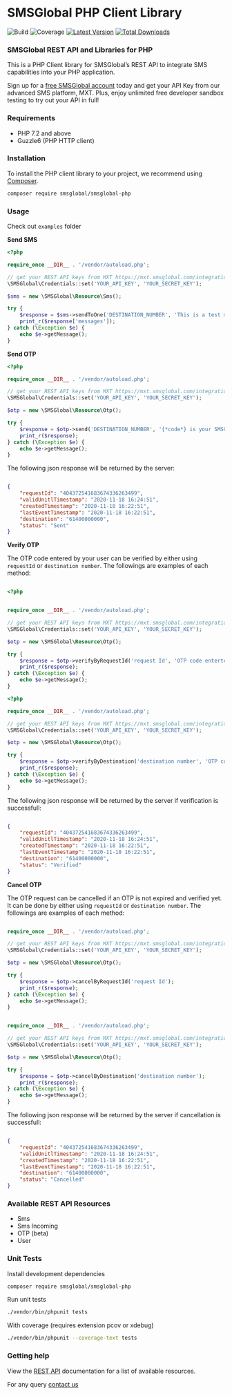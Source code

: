 # SMSGlobal PHP Client Library

![Build](https://github.com/smsglobal/smsglobal-php/workflows/Build/badge.svg)
![Coverage](https://img.shields.io/codecov/c/gh/smsglobal/smsglobal-php)
[![Latest Version](https://img.shields.io/github/release/smsglobal/smsglobal-php.svg?style=flat)](https://github.com/smsglobal/smsglobal-php/releases)
[![Total Downloads](https://img.shields.io/packagist/dt/smsglobal/smsglobal-php.svg?style=flat)](https://packagist.org/packages/smsglobal/smsglobal-php)

### SMSGlobal REST API and Libraries for PHP

This is a PHP Client library for SMSGlobal’s REST API to integrate SMS capabilities into your PHP application.

Sign up for a [free SMSGlobal account](https://www.smsglobal.com/mxt-sign-up/?utm_source=dev&utm_medium=github&utm_campaign=php_sdk) today and get your API Key from our advanced SMS platform, MXT. Plus, enjoy unlimited free developer sandbox testing to try out your API in full!

### Requirements

* PHP 7.2 and above
* Guzzle6 (PHP HTTP client)

### Installation

To install the PHP client library to your project, we recommend using [Composer](https://getcomposer.org/).

```bash
composer require smsglobal/smsglobal-php
```

### Usage

Check out `examples` folder

**Send SMS**

```php
<?php

require_once __DIR__ . '/vendor/autoload.php';

// get your REST API keys from MXT https://mxt.smsglobal.com/integrations
\SMSGlobal\Credentials::set('YOUR_API_KEY', 'YOUR_SECRET_KEY');

$sms = new \SMSGlobal\Resource\Sms();

try {
    $response = $sms->sendToOne('DESTINATION_NUMBER', 'This is a test message.');
    print_r($response['messages']);
} catch (\Exception $e) {
    echo $e->getMessage();
}
```

**Send OTP**

```php
<?php

require_once __DIR__ . '/vendor/autoload.php';

// get your REST API keys from MXT https://mxt.smsglobal.com/integrations
\SMSGlobal\Credentials::set('YOUR_API_KEY', 'YOUR_SECRET_KEY');

$otp = new \SMSGlobal\Resource\Otp();

try {
    $response = $otp->send('DESTINATION_NUMBER', '{*code*} is your SMSGlobal verification code.');
    print_r($response);
} catch (\Exception $e) {
    echo $e->getMessage();
}
```

The following json response will be returned by the server:

```json

{
    "requestId": "404372541683674336263499",
    "validUnitlTimestamp": "2020-11-18 16:24:51",
    "createdTimestamp": "2020-11-18 16:22:51",
    "lastEventTimestamp": "2020-11-18 16:22:51",
    "destination": "61400000000",
    "status": "Sent"
}

```


**Verify OTP**

The OTP code entered by your user can be verified by either using `requestId` or `destination number`. The followings are examples of each method:

```php

<?php


require_once __DIR__ . '/vendor/autoload.php';

// get your REST API keys from MXT https://mxt.smsglobal.com/integrations
\SMSGlobal\Credentials::set('YOUR_API_KEY', 'YOUR_SECRET_KEY');

$otp = new \SMSGlobal\Resource\Otp();

try {
    $response = $otp->verifyByRequestId('request Id', 'OTP code enterted by your user.');
    print_r($response);
} catch (\Exception $e) {
    echo $e->getMessage();
}
```

```php
<?php

require_once __DIR__ . '/vendor/autoload.php';

// get your REST API keys from MXT https://mxt.smsglobal.com/integrations
\SMSGlobal\Credentials::set('YOUR_API_KEY', 'YOUR_SECRET_KEY');

$otp = new \SMSGlobal\Resource\Otp();

try {
    $response = $otp->verifyByDestination('destination number', 'OTP code enterted by your user.');
    print_r($response);
} catch (\Exception $e) {
    echo $e->getMessage();
}
```

The following json response will be returned by the server if verification is successfull:

```json

{
    "requestId": "404372541683674336263499",
    "validUnitlTimestamp": "2020-11-18 16:24:51",
    "createdTimestamp": "2020-11-18 16:22:51",
    "lastEventTimestamp": "2020-11-18 16:22:51",
    "destination": "61400000000",
    "status": "Verified"
}

```

**Cancel OTP**

The OTP request can be cancelled if an OTP is not expired and verified yet. It can be done by either using `requestId` or `destination number`. The followings are examples of each method:

```php

require_once __DIR__ . '/vendor/autoload.php';

// get your REST API keys from MXT https://mxt.smsglobal.com/integrations
\SMSGlobal\Credentials::set('YOUR_API_KEY', 'YOUR_SECRET_KEY');

$otp = new \SMSGlobal\Resource\Otp();

try {
    $response = $otp->cancelByRequestId('request Id');
    print_r($response);
} catch (\Exception $e) {
    echo $e->getMessage();
}
```


```php

require_once __DIR__ . '/vendor/autoload.php';

// get your REST API keys from MXT https://mxt.smsglobal.com/integrations
\SMSGlobal\Credentials::set('YOUR_API_KEY', 'YOUR_SECRET_KEY');

$otp = new \SMSGlobal\Resource\Otp();

try {
    $response = $otp->cancelByDestination('destination number');
    print_r($response);
} catch (\Exception $e) {
    echo $e->getMessage();
}
```


The following json response will be returned by the server if cancellation is successfull:

```json

{
    "requestId": "404372541683674336263499",
    "validUnitlTimestamp": "2020-11-18 16:24:51",
    "createdTimestamp": "2020-11-18 16:22:51",
    "lastEventTimestamp": "2020-11-18 16:22:51",
    "destination": "61400000000",
    "status": "Cancelled"
}

```


### Available REST API Resources  

* Sms
* Sms Incoming
* OTP (beta)
* User


### Unit Tests
Install development dependencies

```bash
composer require smsglobal/smsglobal-php
```

Run unit tests

```bash
./vendor/bin/phpunit tests
```

With coverage (requires extension pcov or xdebug)
```bash
./vendor/bin/phpunit --coverage-text tests
```

### Getting help

View the [REST API](https://www.smsglobal.com/rest-api/?utm_source=dev&utm_medium=github&utm_campaign=php_sdk) documentation for a list of available resources.

For any query [contact us](https://www.smsglobal.com/contact/?utm_source=dev&utm_medium=github&utm_campaign=php_sdk)
